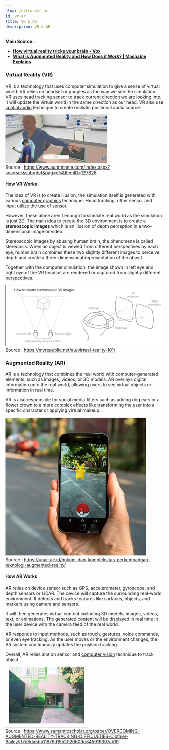 ```yaml
---
slug: /extras/vr-ar
id: vr-ar
title: VR & AR
description: VR & AR
---
```


**Main Source :**

- **[How virtual reality tricks your brain - Vox](https://youtu.be/ybyib5pAq7Y)**
- **[ What is Augmented Reality and How Does it Work? | Mashable Explains](https://youtu.be/XX993jgeQ0M)**

### Virtual Reality (VR)

VR is a technology that uses computer simulation to give a sense of virtual world. VR relies on headset or googles as the way we see the simulation. VR uses head tracking sensor to track current direction we are looking into, it will update the virtual world in the same direction as our head. VR also use [spatial audio](/digital-media-processing/audio-effects#spatial-audio) technique to create realistic positional audio source.

![Demonstration of VR technology](./vr.jpeg)  
Source : https://www.auntminnie.com/index.aspx?sec=ser&sub=def&pag=dis&ItemID=127826

#### How VR Works

The idea of VR is to create illusion, the simulation itself is generated with various [computer graphics](/computer-graphics) technique. Head tracking, other sensor and input utilize the use of [sensor](/digital-media-processing/image-acquisition-sensing).

However, these alone aren't enough to simulate real world as the simulation is just 2D. The main idea to create the 3D environment is to create a **stereoscopic images** which is an illusion of depth perception in a two-dimensional image or video.

Stereoscopic images by abusing human brain, the phenomena is called stereopsis. When an object is viewed from different perspectives by each eye, human brain combines these two slightly different images to perceive depth and create a three-dimensional representation of the object.

Together with the computer simulation, the image shown in left eye and right eye of the VR headset are rendered or captured from slightly different perspectives.

![How VR creates stereoscopic images from human vision](./stereoscopic-images.png)  
Source : https://myrepublic.net/au/virtual-reality-101/

### Augmented Reality (AR)

AR is a technology that combines the real world with computer-generated elements, such as images, videos, or 3D models. AR overlays digital information onto the real world, allowing users to see virtual objects or information in real time.

AR is also responsible for social media filters such as adding dog ears or a flower crown to a more complex effects like transforming the user into a specific character or applying virtual makeup.

![Augmented Reality illustration in road](./ar.png)  
Source : https://unair.ac.id/hukum-dan-kompleksitas-perkembangan-teknologi-augmented-reality/

#### How AR Works

AR relies on device sensor such as GPS, accelerometer, gyroscope, and depth sensors or LiDAR. The device will capture the surrounding real-world environment. It detects and tracks features like surfaces, objects, and markers using camera and sensors.

It will then generates virtual content including 3D models, images, videos, text, or animations. The generated content will be displayed in real time in the user device with the camera feed of the real world.

AR responds to input methods, such as touch, gestures, voice commands, or even eye tracking. As the user moves or the environment changes, the AR system continuously updates the position tracking.

Overall, AR relies alot on sensor and [computer vision](/deep-learning/deep-learning-tasks#computer-vision-cv) technique to track object.

![Tracking of an object in AR](./ar-tracking.jpeg)  
Source : https://www.semanticscholar.org/paper/OVERCOMING-AUGMENTED-REALITY-TRACKING-DIFFICULTIES-Clothier-Bailey/ff7b8da5bb11879d1552020609c845919307ab19
